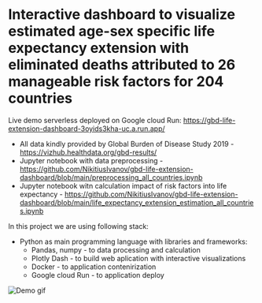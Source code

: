 # Interactive dashboard to visualize estimated age-sex specific life expectancy extension with eliminated deaths attributed to 26 manageable risk factors for 204 countries

Live demo serverless deployed on  Google cloud Run: https://gbd-life-extension-dashboard-3oyids3kha-uc.a.run.app/

* All data kindly provided by Global Burden of Disease Study 2019 - https://vizhub.healthdata.org/gbd-results/
* Jupyter notebook with data preprocessing - https://github.com/NikitiusIvanov/gbd-life-extension-dashboard/blob/main/preprocessing_all_countries.ipynb
* Jupyter notebook witn calculation impact of risk factors into life expectancy - https://github.com/NikitiusIvanov/gbd-life-extension-dashboard/blob/main/life_expectancy_extension_estimation_all_countries.ipynb

In this project we are using following stack:
  * Python as main programming language with libraries and frameworks:
    * Pandas, numpy - to data processing and calculation
    * Plotly Dash - to build web aplication with interactive visualizations
    * Docker - to application contenirization
    * Google cloud Run - to application deploy

![Demo gif](https://github.com/NikitiusIvanov/gbd-life-extension-dashboard/blob/main/demo_2023_01_03.gif)
